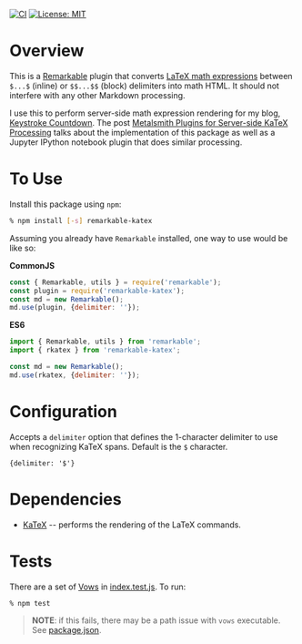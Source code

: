 [![CI](https://github.com/bradhowes/remarkable-katex/workflows/CI/badge.svg)](https://github.com/bradhowes/remarkable-katex)
[![License: MIT](https://img.shields.io/badge/License-MIT-A31F34.svg)](https://opensource.org/licenses/MIT)

# Overview

This is a [Remarkable](https://github.com/jonschlinkert/remarkable) plugin that converts
[LaTeX math expressions](http://web.ift.uib.no/Teori/KURS/WRK/TeX/symALL.html) between `$...$` (inline) or
`$$...$$` (block) delimiters into math HTML. It should not interfere with any other Markdown processing.

I use this to perform server-side math expression rendering for my blog, [Keystroke
Countdown](https://keystrokecountdown.com). The post 
[Metalsmith Plugins for Server-side KaTeX Processing](https://keystrokecountdown.com/articles/metalsmith2/index.html)
talks about the implementation of this package as well as a Jupyter IPython notebook plugin that does 
similar processing.

# To Use

Install this package using `npm`:

```bash
% npm install [-s] remarkable-katex
```

Assuming you already have `Remarkable` installed, one way to use would be like so:

**CommonJS**
```javascript
const { Remarkable, utils } = require('remarkable');
const plugin = require('remarkable-katex');
const md = new Remarkable();
md.use(plugin, {delimiter: ''});
```

**ES6**
```javascript
import { Remarkable, utils } from 'remarkable';
import { rkatex } from 'remarkable-katex';

const md = new Remarkable();
md.use(rkatex, {delimiter: ''});
```

# Configuration

Accepts a `delimiter` option that defines the 1-character delimiter to use when recognizing KaTeX spans. Default
is the `$` character.

```
{delimiter: '$'}
```

# Dependencies

* [KaTeX](https://github.com/Khan/KaTeX) -- performs the rendering of the LaTeX commands.

# Tests

There are a set of [Vows](http://vowsjs.org) in [index.test.js](index.test.js). To run:

```bash
% npm test
```

> **NOTE**: if this fails, there may be a path issue with `vows` executable. See [package.json](package.json).
